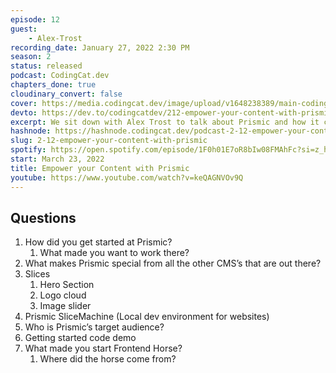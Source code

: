 ```yaml
---
episode: 12
guest: 
    - Alex-Trost
recording_date: January 27, 2022 2:30 PM
season: 2
status: released
podcast: CodingCat.dev
chapters_done: true
cloudinary_convert: false
cover: https://media.codingcat.dev/image/upload/v1648238389/main-codingcatdev-photo/2.12.png
devto: https://dev.to/codingcatdev/212-empower-your-content-with-prismic-3io
excerpt: We sit down with Alex Trost to talk about Prismic and how it can empower your content and content creators.
hashnode: https://hashnode.codingcat.dev/podcast-2-12-empower-your-content-with-prismic
slug: 2-12-empower-your-content-with-prismic
spotify: https://open.spotify.com/episode/1F0h01E7oR8bIw08FMAhFc?si=z_hJKzeLR1iAqRv_BT1fPQ
start: March 23, 2022
title: Empower your Content with Prismic
youtube: https://www.youtube.com/watch?v=keQAGNVOv9Q
---
```

## Questions

1. How did you get started at Prismic?
    1. What made you want to work there?
2. What makes Prismic special from all the other CMS’s that are out there?
3. Slices
    1. Hero Section
    2. Logo cloud
    3. Image slider
4. Prismic SliceMachine (Local dev environment for websites)
5. Who is Prismic’s target audience? 
6. Getting started code demo
7. What made you start Frontend Horse?
    1. Where did the horse come from?